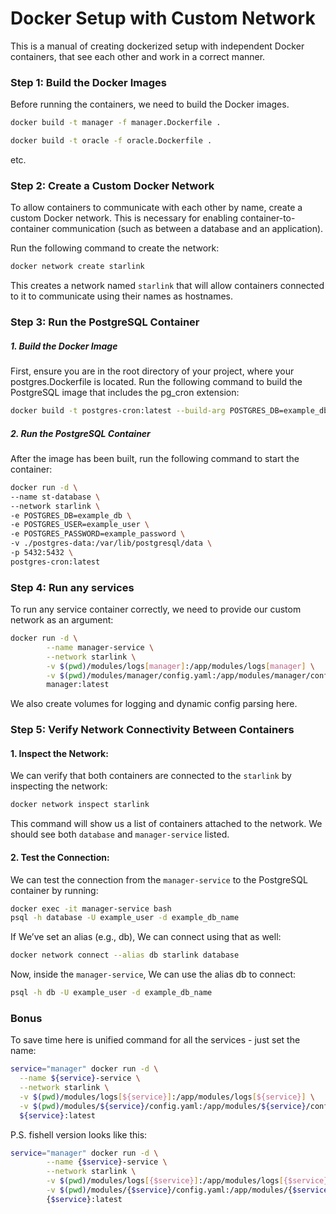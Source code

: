 # Docker Setup with Custom Network
This is a manual of creating dockerized setup with independent Docker containers,
that see each other and work in a correct manner.

### Step 1: Build the Docker Images
Before running the containers, we need to build the Docker images.
```bash
docker build -t manager -f manager.Dockerfile .
````
```bash
docker build -t oracle -f oracle.Dockerfile .
````
etc.

### Step 2: Create a Custom Docker Network
To allow containers to communicate with each other by name, create a custom Docker network. This is necessary for enabling container-to-container communication (such as between a database and an application).

Run the following command to create the network:
```bash
docker network create starlink
```
This creates a network named `starlink` that will allow containers connected to it to communicate using their names as hostnames.

### Step 3: Run the PostgreSQL Container

##### 1. Build the Docker Image
First, ensure you are in the root directory of your project, where your postgres.Dockerfile is located. Run the following command to build the PostgreSQL image that includes the pg_cron extension:

```bash
docker build -t postgres-cron:latest --build-arg POSTGRES_DB=example_db_name -f postgres.Dockerfile .
```

##### 2. Run the PostgreSQL Container

After the image has been built, run the following command to start the container:
```bash
docker run -d \
--name st-database \
--network starlink \
-e POSTGRES_DB=example_db \
-e POSTGRES_USER=example_user \
-e POSTGRES_PASSWORD=example_password \
-v ./postgres-data:/var/lib/postgresql/data \
-p 5432:5432 \
postgres-cron:latest
```

### Step 4: Run any services
To run any service container correctly, we need to provide our custom network as an argument:
```bash
docker run -d \
        --name manager-service \
        --network starlink \
        -v $(pwd)/modules/logs[manager]:/app/modules/logs[manager] \
        -v $(pwd)/modules/manager/config.yaml:/app/modules/manager/config.yaml \
        manager:latest
```
We also create volumes for logging and dynamic config parsing here.

### Step 5: Verify Network Connectivity Between Containers
#### 1. Inspect the Network:

We can verify that both containers are connected to the `starlink` by inspecting the network:
```bash
docker network inspect starlink
```
This command will show us a list of containers attached to the network. We should see both `database` and `manager-service` listed.

#### 2. Test the Connection:

We can test the connection from the `manager-service` to the PostgreSQL container by running:

```bash
docker exec -it manager-service bash
psql -h database -U example_user -d example_db_name
```
If We’ve set an alias (e.g., db), We can connect using that as well:
```bash
docker network connect --alias db starlink database
```
Now, inside the `manager-service`, We can use the alias db to connect:
```bash
psql -h db -U example_user -d example_db_name
```

### Bonus 
To save time here is unified command for all the services - just set the name:
```bash
service="manager" docker run -d \
  --name ${service}-service \
  --network starlink \
  -v $(pwd)/modules/logs[${service}]:/app/modules/logs[${service}] \
  -v $(pwd)/modules/${service}/config.yaml:/app/modules/${service}/config.yaml \
  ${service}:latest
```
P.S. fishell version looks like this:
```bash
service="manager" docker run -d \
        --name {$service}-service \
        --network starlink \
        -v $(pwd)/modules/logs[{$service}]:/app/modules/logs[{$service}] \
        -v $(pwd)/modules/{$service}/config.yaml:/app/modules/{$service}/config.yaml \
        {$service}:latest
```